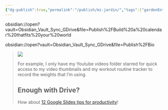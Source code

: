 ```yaml
---
{"dg-publish":true,"permalink":"/publish/mi-jardin/","tags":["gardenEntry"],"noteIcon":"","created":"","updated":""}
---
```



obsidian://open?vault=Obsidian_Vault_Sync_GDrive&file=Publish%2FBuild%20a%20calendar%20thatfits%20your%20world

obsidian://open?vault=Obsidian_Vault_Sync_GDrive&file=Publish%2FBio





> ![](https://www.jeffsu.org/content/images/2022/10/IMG_A0F5A04604D1-1.jpeg)
> 
> For example, I only have my Youtube videos folder starred for quick access to my video thumbnails and my workout routine tracker to record the weights that I’m using.
> 
> ## Enough with Drive?
> 
> How about [12 Google Slides tips for productivity](https://www.jeffsu.org/top-12-google-slides-tips-for-productivity/)!
